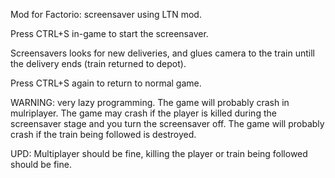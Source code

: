 Mod for Factorio: screensaver using LTN mod.

Press CTRL+S in-game to start the screensaver.

Screensavers looks for new deliveries, and glues camera to the train untill the delivery ends (train returned to depot).

Press CTRL+S again to return to normal game.

WARNING: very lazy programming. The game will probably crash in mulriplayer. The game may crash if the player is killed during the screensaver stage and you turn the screensaver off. The game will probably crash if the train being followed is destroyed.

UPD: Multiplayer should be fine, killing the player or train being followed should be fine.
